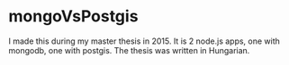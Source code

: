 # mongoVsPostgis
I made this during my master thesis in 2015. It is 2 node.js apps, one with mongodb, one with postgis. The thesis was written in Hungarian.
